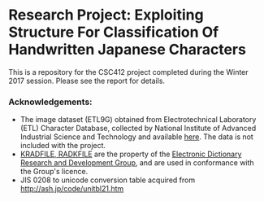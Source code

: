 # Research Project: Exploiting Structure For Classification Of Handwritten Japanese Characters
This is a repository for the CSC412 project completed during the Winter 2017 session. Please see the report for details.

### Acknowledgements:
- The image dataset (ETL9G) obtained from Electrotechnical Laboratory (ETL) Character Database, collected by National Institute of Advanced Industrial Science and Technology and available [here](http://etlcdb.db.aist.go.jp/). The data is not included with the project.
- [KRADFILE, RADKFILE](http://www.csse.monash.edu.au/~jwb/kradinf.html) are the property of the [Electronic Dictionary Research and Development Group](http://www.edrdg.org/), and are used in conformance with the Group's licence.
- JIS 0208 to unicode conversion table acquired from http://ash.jp/code/unitbl21.htm
